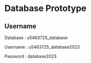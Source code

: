 # Database Prototype

## Username

Database : 
u5463725_database

Username : 
u5463725_database2023

Password : 
database2023